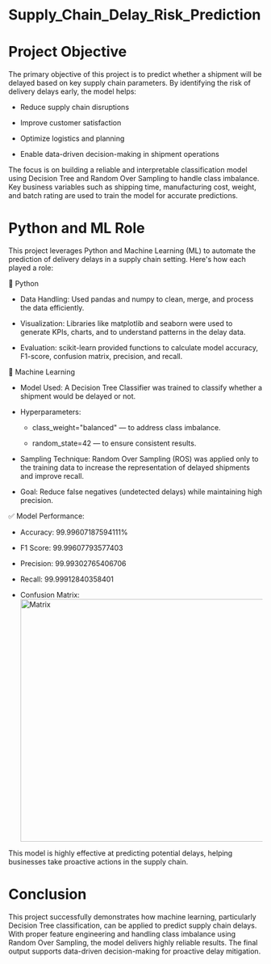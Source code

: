 # Supply_Chain_Delay_Risk_Prediction

# Project Objective

The primary objective of this project is to predict whether a shipment will be delayed based on key supply chain parameters. By identifying the risk of delivery delays early, the model helps:

- Reduce supply chain disruptions

- Improve customer satisfaction

- Optimize logistics and planning

- Enable data-driven decision-making in shipment operations

The focus is on building a reliable and interpretable classification model using Decision Tree and Random Over Sampling to handle class imbalance. Key business variables such as shipping time, manufacturing cost, weight, and batch rating are used to train the model for accurate predictions.


# Python and ML Role

This project leverages Python and Machine Learning (ML) to automate the prediction of delivery delays in a supply chain setting. Here's how each played a role:

🔹 Python
- Data Handling: Used pandas and numpy to clean, merge, and process the data efficiently.

- Visualization: Libraries like matplotlib and seaborn were used to generate KPIs, charts, and to understand patterns in the delay data.

- Evaluation: scikit-learn provided functions to calculate model accuracy, F1-score, confusion matrix, precision, and recall.

🔹 Machine Learning
- Model Used: A Decision Tree Classifier was trained to classify whether a shipment would be delayed or not.

- Hyperparameters:

  - class_weight="balanced" — to address class imbalance.

  - random_state=42 — to ensure consistent results.

- Sampling Technique: Random Over Sampling (ROS) was applied only to the training data to increase the representation of delayed shipments and improve recall.

- Goal: Reduce false negatives (undetected delays) while maintaining high precision.

✅ Model Performance:
- Accuracy: 99.99607187594111%

- F1 Score: 99.99607793577403

- Precision: 99.99302765406706

- Recall: 99.99912840358401

- Confusion Matrix:
  <img width="640" height="480" alt="Matrix" src="https://github.com/user-attachments/assets/3d1e3ce2-2d9b-460a-81fa-36b38089d617" />


This model is highly effective at predicting potential delays, helping businesses take proactive actions in the supply chain.

# Conclusion

This project successfully demonstrates how machine learning, particularly Decision Tree classification, can be applied to predict supply chain delays. With proper feature engineering and handling class imbalance using Random Over Sampling, the model delivers highly reliable results. The final output supports data-driven decision-making for proactive delay mitigation.

